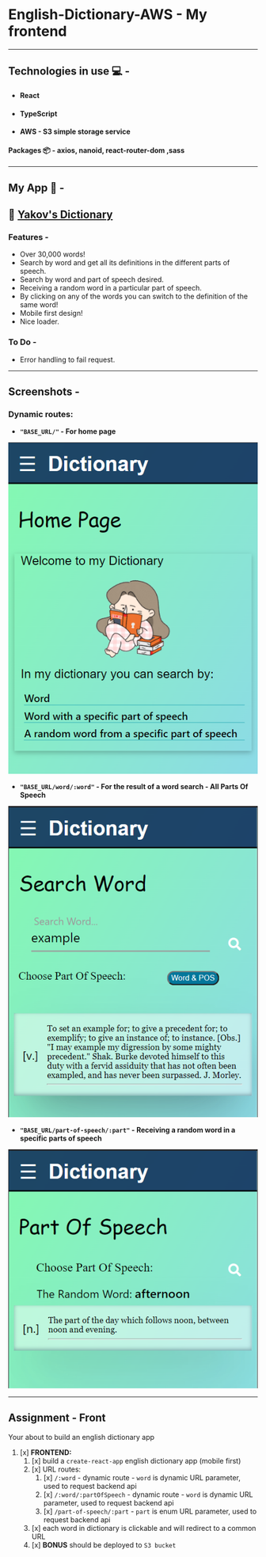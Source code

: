 # English-Dictionary-AWS - My frontend

---

## Technologies in use 💻 -

- #### React

- #### TypeScript

- #### AWS - S3 simple storage service

#### Packages 📦 - axios, nanoid, react-router-dom ,sass

---

## My App 📖 -

## 🔗 [Yakov's Dictionary](http://dictionary-yakov2.s3-website-eu-west-1.amazonaws.com/)

### Features -

- Over 30,000 words!
- Search by word and get all its definitions in the different parts of speech.
- Search by word and part of speech desired.
- Receiving a random word in a particular part of speech.
- By clicking on any of the words you can switch to the definition of the same word!
- Mobile first design!
- Nice loader.

### To Do -

- Error handling to fail request.

---

## Screenshots -

### Dynamic routes:

- **`"BASE_URL/"` - For home page**

![Home Page](./README-PICS/front-homepage.png)

- **`"BASE_URL/word/:word"` - For the result of a word search - All Parts Of Speech**

![Search Word - Example](./README-PICS/front-search-word.png)

- **`"BASE_URL/part-of-speech/:part"` - Receiving a random word in a specific parts of speech**

![Random Part Of Speech](./README-PICS/front-part-of-speech.png)

---

## Assignment - Front

Your about to build an english dictionary app

1. [x] **FRONTEND:**
   1. [x] build a `create-react-app` english dictionary app (mobile first)
   2. [x] URL routes:
      1. [x] `/:word` - dynamic route - `word` is dynamic URL parameter, used to request backend api
      1. [x] `/:word/:partOfSpeech` - dynamic route - `word` is dynamic URL parameter, used to request backend api
      1. [x] `/part-of-speech/:part` - `part` is enum URL parameter, used to request backend api
   3. [x] each word in dictionary is clickable and will redirect to a common URL
   4. [x] **BONUS** should be deployed to `S3 bucket`
